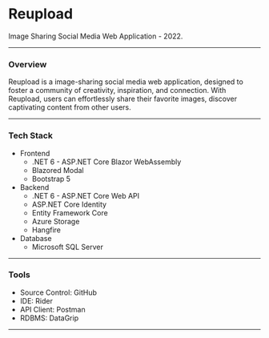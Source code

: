 # Reupload

Image Sharing Social Media Web Application - 2022.

---

### **Overview**
Reupload is a image-sharing social media web application, designed to foster a community of creativity, inspiration, and connection. With Reupload, users can effortlessly share their favorite images, discover captivating content from other users.

---

### **Tech Stack**
- Frontend
  - .NET 6 - ASP.NET Core Blazor WebAssembly
  - Blazored Modal
  - Bootstrap 5
- Backend
  - .NET 6 - ASP.NET Core Web API
  - ASP.NET Core Identity
  - Entity Framework Core
  - Azure Storage
  - Hangfire
- Database
  - Microsoft SQL Server

---

### **Tools**
- Source Control: GitHub
- IDE: Rider
- API Client: Postman
- RDBMS: DataGrip

---